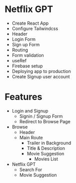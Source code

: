 # Netflix GPT

- Create React App
- Configure Tailwindcss
- Header
- Login Form
- Sign up Form
- Routing
- Form validation
- useRef
- Firebase setup
- Deploying app to production
- Create Signup user account



# Features
- Login and Signup
    - Signin / Signup Form
    - Redirect to Browse Page
- Browse
    - Header
    - Main Route
        - Trailer in Background
        - Title & Description
        - Movie Suggestion
            - Movies List
- Netflix GPT
    - Search For
    - Movie Suggestion